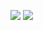 [![](https://gitlab.com/pl.rachuna-net/containers/packer/-/badges/release.svg)](https://gitlab.com/pl.rachuna-net/containers/packer/-/releases)
[![](https://gitlab.com/pl.rachuna-net/containers/packer/badges/main/pipeline.svg)](https://gitlab.com/pl.rachuna-net/containers/packer/-/commits/main)
